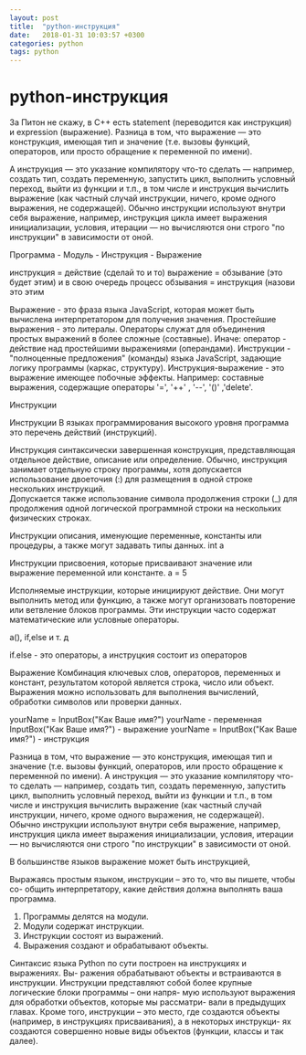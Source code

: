 ```yaml
---
layout: post
title:  "python-инструкция"
date:   2018-01-31 10:03:57 +0300
categories: python
tags: python
---
```


# python-инструкция
За Питон не скажу, в С++ есть statement (переводится как инструкция) и expression (выражение).
Разница в том, что выражение — это конструкция, имеющая тип и значение (т.е. вызовы функций, операторов, или просто обращение к переменной по имени).

А инструкция — это указание компилятору что-то сделать — например, создать тип, создать переменную, запустить цикл, выполнить условный переход, выйти из функции и т.п., в том числе и инструкция вычислить выражение (как частный случай инструкции, ничего, кроме одного выражения, не содержащей). 
Обычно инструкции используют внутри себя выражение, например, инструкция цикла имеет выражения инициализации, условия, итерации — но вычисляются они строго "по инструкции" в зависимости от оной.


Программа - Модуль - Инструкция - Выражение

инструкция = действие (сделай то и то)
выражение = обзывание (это будет этим) и в свою очередь процесс обзывания = инструкция (назови это этим

Выражение - это фраза языка JavaScript, которая может быть вычислена интерпретатором для получения значения. Простейшие выражения - это литералы.
Операторы служат для объединения простых выражений в более сложные (составные). Иначе: оператор - действие над простейшими выражениями (операндами).
Инструкции - "полноценные предложения" (команды) языка JavaScript, задающие логику программы (каркас, структуру).
Инструкция-выражение - это выражение имеющее побочные эффекты. Например: составные выражения, содержащие операторы '=', '++' , '--', '()' ,'delete'.





















Инструкции

Инструкции
В языках программирования высокого уровня 
программа это перечень действий (инструкций). 

Инструкция синтаксически завершенная 
конструкция, представляющая отдельное действие, 
описание или определение.  Обычно, инструкция 
занимает отдельную строку программы, хотя 
допускается использование двоеточия (:) для 
размещения в одной строке нескольких инструкций.  
Допускается также использование символа 
продолжения строки (_) для продолжения одной 
логической программной строки на нескольких 
физических строках.



Инструкции описания, именующие переменные, 
константы или процедуры, а также могут задавать 
типы данных.  int a

Инструкции присвоения, которые присваивают 
значение или выражение переменной или константе.
a = 5

Исполняемые инструкции, которые инициируют 
действие. Они могут выполнить метод или функцию, а 
также могут организовать повторение или ветвление 
блоков программы. Эти инструкции часто содержат 
математические или условные операторы.

a(), if,else и т. д


if.else - это операторы, а инструцкия состоит из операторов



Выражение
Комбинация ключевых слов, операторов, 
переменных и констант, результатом которой 
является строка, число или объект.  Выражения 
можно использовать для выполнения вычислений, 
обработки символов или проверки данных.

yourName = InputBox("Как Ваше имя?")
yourName  - переменная 
InputBox("Как Ваше имя?") - выражение 
yourName = InputBox("Как Ваше имя?") - инструкция


Разница в том, что выражение — это конструкция, имеющая тип и значение (т.е. вызовы функций, операторов, или просто обращение к переменной по имени).
А инструкция — это указание компилятору что-то сделать — например, создать тип, создать переменную, запустить цикл, выполнить условный переход, выйти из функции и т.п., в том числе и инструкция вычислить выражение (как частный случай инструкции, ничего, кроме одного выражения, не содержащей). Обычно инструкции используют внутри себя выражение, например, инструкция цикла имеет выражения инициализации, условия, итерации — но вычисляются они строго "по инструкции" в зависимости от оной.

В большинстве языков выражение может быть инструкцией, 


Выражаясь простым языком, инструкции – это то, что вы пишете, чтобы со-
общить интерпретатору, какие действия должна выполнять ваша программа.


1.	 Программы делятся на модули.
2.	 Модули содержат инструкции.
3.	 Инструкции состоят из выражений.
4.	 Выражения создают и обрабатывают объекты.

Синтаксис языка Python по сути построен на инструкциях и выражениях. Вы-
ражения обрабатывают объекты и встраиваются в инструкции. Инструкции
представляют собой более крупные логические блоки программы – они напря-
мую используют выражения для обработки объектов, которые мы рассматри-
вали в предыдущих главах. Кроме того, инструкции – это место, где создаются
объекты (например, в инструкциях присваивания), а в некоторых инструкци-
ях создаются совершенно новые виды объектов (функции, классы и так далее).

